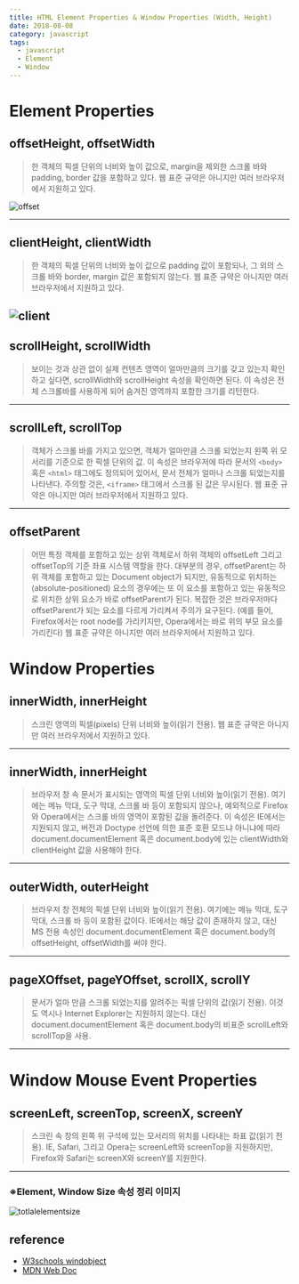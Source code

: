 ```yaml
---
title: HTML Element Properties & Window Properties (Width, Height)
date: 2018-08-08
category: javascript
tags:
  - javascript
  - Element
  - Window
---
```


# Element Properties

## offsetHeight, offsetWidth
>한 객체의 픽셀 단위의 너비와 높이 값으로, margin을 제외한 스크롤 바와 padding, border 값을 포함하고 있다. 웹 표준 규약은 아니지만 여러 브라우저에서 지원하고 있다.

![offset](https://user-images.githubusercontent.com/25451713/43885713-95ceab52-9bf4-11e8-96bd-4aa38eb6a811.png)

---


## clientHeight, clientWidth
>한 객체의 픽셀 단위의 너비와 높이 값으로 padding 값이 포함되나, 그 외의 스크롤 바와 border, margin 값은 포함되지 않는다. 웹 표준 규약은 아니지만 여러 브라우저에서 지원하고 있다.

![client](https://user-images.githubusercontent.com/25451713/43885715-96edcc7a-9bf4-11e8-9dc1-fd8d49ad37b0.png)
---

## scrollHeight, scrollWidth
>보이는 것과 상관 없이 실제 컨텐츠 영역이 얼마만큼의 크기를 갖고 있는지 확인하고 싶다면, scrollWidth와 scrollHeight 속성을 확인하면 된다. 이 속성은 전체 스크롤바를 사용하게 되어 숨겨진 영역까지 포함한 크기를 리턴한다.
---

## scrollLeft, scrollTop

>객체가 스크롤 바를 가지고 있으면, 객체가 얼마만큼 스크롤 되었는지 왼쪽 위 모서리를 기준으로 한 픽셀 단위의 값. 이 속성은 브라우저에 따라 문서의 `<body>` 혹은 `<html>` 태그에도 정의되어 있어서, 문서 전체가 얼마나 스크롤 되었는지를 나타낸다. 주의할 것은, `<iframe>` 태그에서 스크롤 된 값은 무시된다. 웹 표준 규약은 아니지만 여러 브라우저에서 지원하고 있다.

---

## offsetParent
>어떤 특정 객체를 포함하고 있는 상위 객체로서 하위 객체의 offsetLeft 그리고 offsetTop의 기준 좌표 시스템 역할을 한다. 대부분의 경우, offsetParent는 하위 객체를 포함하고 있는 Document object가 되지만, 유동적으로 위치하는(absolute-positioned) 요소의 경우에는 또 이 요소를 포함하고 있는 유동적으로 위치한 상위 요소가 바로 offsetParent가 된다. 복잡한 것은 브라우저마다 offsetParent가 되는 요소를 다르게 가리켜서 주의가 요구된다. (예를 들어, Firefox에서는 root node를 가리키지만, Opera에서는 바로 위의 부모 요소를 가리킨다) 웹 표준 규약은 아니지만 여러 브라우저에서 지원하고 있다.




# Window Properties

## innerWidth, innerHeight
>스크린 영역의 픽셀(pixels) 단위 너비와 높이(읽기 전용). 웹 표준 규약은 아니지만 여러 브라우저에서 지원하고 있다.

---
## innerWidth, innerHeight
>브라우저 창 속 문서가 표시되는 영역의 픽셀 단위 너비와 높이(읽기 전용). 여기에는 메뉴 막대, 도구 막대, 스크롤 바 등이 포함되지 않으나, 예외적으로 Firefox와 Opera에서는 스크롤 바의 영역이 포함된 값을 돌려준다. 이 속성은 IE에서는 지원되지 않고, 버전과 Doctype 선언에 의한 표준 호환 모드냐 아니냐에 따라 document.documentElement 혹은 document.body에 있는 clientWidth와 clientHeight 값을 사용해야 한다.

---

## outerWidth, outerHeight
>브라우저 창 전체의 픽셀 단위 너비와 높이(읽기 전용). 여기에는 메뉴 막대, 도구 막대, 스크롤 바 등이 포함된 값이다. IE에서는 해당 값이 존재하지 않고, 대신 MS 전용 속성인 document.documentElement 혹은 document.body의 offsetHeight, offsetWidth를 써야 한다.

---

## pageXOffset, pageYOffset, scrollX, scrollY
>문서가 얼마 만큼 스크롤 되었는지를 알려주는 픽셀 단위의 값(읽기 전용). 이것도 역시나 Internet Explorer는 지원하지 않는다. 대신 document.documentElement 혹은 document.body의 비표준 scrollLeft와 scrollTop을 사용.
---


# Window Mouse Event Properties
## screenLeft, screenTop, screenX, screenY
>스크린 속 창의 왼쪽 위 구석에 있는 모서리의 위치를 나타내는 좌표 값(읽기 전용). IE, Safari, 그리고 Opera는 screenLeft와 screenTop을 지원하지만, Firefox와 Safari는 screenX와 screenY를 지원한다.
---

### ※Element, Window Size 속성 정리 이미지
![totlalelementsize](https://user-images.githubusercontent.com/25451713/43886034-7c4d506a-9bf5-11e8-9a75-b61d6dbcb5ff.png)

## reference
- [W3schools windobject](https://www.w3schools.com/jsref/obj_window.asp)
- [MDN Web Doc](https://www.w3schools.com/jsref/obj_window.asp)

